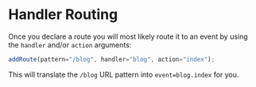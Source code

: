 # Handler Routing

Once you declare a route you will most likely route it to an event by using the `handler` and/or `action` arguments:

```js
addRoute(pattern="/blog", handler="blog", action="index");
```

This will translate the `/blog` URL pattern into `event=blog.index` for you.